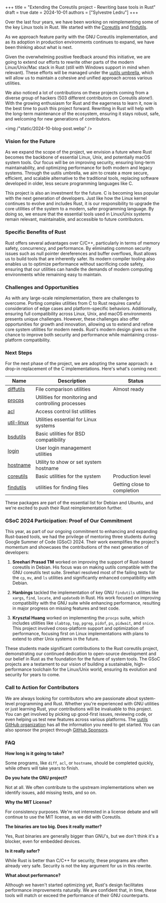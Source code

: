 +++
title = "Extending the Coreutils project - Rewriting base tools in Rust"
draft = true
date = 2024-10-01
authors = ["Sylvestre Ledru"]
+++

Over the last four years, we have been working on reimplementing some of the key Linux tools in Rust. We started with the [Coreutils](https://github.com/uutils/coreutils) and [findutils](https://github.com/uutils/findutils).

As we approach feature parity with the GNU Coreutils implementation, and as its adoption in production environments continues to expand, we have been thinking about what is next.

Given the overwhelming positive feedback around this initiative, we are going to extend our efforts to rewrite other parts of the modern Linux/Unix/Mac stack in Rust (still with Windows support in mind when relevant). These efforts will be managed under the [uutils umbrella](https://github.com/uutils/), which will allow us to maintain a cohesive and unified approach across various utilities.

We also noticed a lot of contributions on these projects coming from a diverse group of hackers (503 different contributors on Coreutils alone!). With the growing enthusiasm for Rust and the eagerness to learn it, now is the best time to push this project forward. Rewriting in Rust will help with the long-term maintenance of the ecosystem, ensuring it stays robust, safe, and welcoming for new generations of contributors.

<img /"static/2024-10-blog-post.webp" />

### Vision for the Future

As we expand the scope of the project, we envision a future where Rust becomes the backbone of essential Linux, Unix, and potentially macOS system tools. Our focus will be on improving security, ensuring long-term maintainability, and optimizing performance for both modern and legacy systems. Through the uutils umbrella, we aim to create a more secure, efficient, and scalable alternative to the traditional tools, replacing software developed in older, less secure programming languages like C.

This project is also an investment for the future. C is becoming less popular with the next generation of developers. Just like how the Linux kernel continues to evolve and includes Rust, it is our responsibility to upgrade the core utilities of the system to a modern, safer programming language. By doing so, we ensure that the essential tools used in Linux/Unix systems remain relevant, maintainable, and accessible to future contributors.

### Specific Benefits of Rust

Rust offers several advantages over C/C++, particularly in terms of memory safety, concurrency, and performance. By eliminating common security issues such as null pointer dereferences and buffer overflows, Rust allows us to build tools that are inherently safer. Its modern compiler tooling also enables us to optimize performance without sacrificing code safety, ensuring that our utilities can handle the demands of modern computing environments while remaining easy to maintain.

### Challenges and Opportunities

As with any large-scale reimplementation, there are challenges to overcome. Porting complex utilities from C to Rust requires careful consideration of edge cases and platform-specific behaviors. Additionally, ensuring full compatibility across Linux, Unix, and macOS environments presents unique challenges. However, these challenges also offer opportunities for growth and innovation, allowing us to extend and refine core system utilities for modern needs. Rust's modern design gives us the chance to improve both security and performance while maintaining cross-platform compatibility.

### Next Steps

For the next phase of the project, we are adopting the same approach: a drop-in replacement of the C implementations. Here's what's coming next:

| Name                                               | Description                                        | Status                      |
|----------------------------------------------------|----------------------------------------------------|-----------------------------|
| [diffutils](https://github.com/uutils/diffutils)   | File comparison utilities                          | Almost ready                |
| [procps](https://github.com/uutils/procps)         | Utilities for monitoring and controlling processes |                             |
| [acl](https://github.com/uutils/acl)               | Access control list utilities                      |                             |
| [util-linux](https://github.com/uutils/util-linux) | Utilities essential for Linux systems              |                             |
| [bsdutils](https://github.com/uutils/bsdutils)     | Basic utilities for BSD compatibility              |                             |
| [login](https://github.com/uutils/login)           | User login management utilities                    |                             |
| [hostname](https://github.com/uutils/hostname)     | Utility to show or set system hostname             |                             |
| [coreutils](https://github.com/uutils/coreutils)   | Basic utilities for the system                     | Production level            |
| [findutils](https://github.com/uutils/findutils)   | utilities for finding files                        | Getting close to completion |

These packages are part of the essential list for Debian and Ubuntu, and we're excited to push their Rust reimplementation further.

### GSoC 2024 Participation: Proof of Our Commitment

This year, as part of our ongoing commitment to enhancing and expanding Rust-based tools, we had the privilege of mentoring three students during Google Summer of Code (GSoC) 2024. Their work exemplifies the project's momentum and showcases the contributions of the next generation of developers:

1. **Sreehari Prasad TM** worked on improving the support of Rust-based coreutils in Debian. His focus was on making uutils compatible with the GNU coreutils test suite. Sreehari resolved most of the failing tests for the `cp`, `mv`, and `ls` utilities and significantly enhanced compatibility with Debian.

2. **Hanbings** tackled the implementation of key GNU `findutils` utilities like `xargs`, `find`, `locate`, and `updatedb` in Rust. His work focused on improving compatibility with the GNU suite while enhancing performance, resulting in major progress on missing features and test code.

3. **Krysztal Huang** worked on implementing the `procps` suite, which includes utilities like `slabtop`, `top`, `pgrep`, `pidof`, `ps`, `pidwait`, and `snice`. This project involved cross-platform support and optimization of performance, focusing first on Linux implementations with plans to extend to other Unix systems in the future.

These students made significant contributions to the Rust coreutils project, demonstrating our continued dedication to open-source development and our belief in Rust as the foundation for the future of system tools. The GSoC projects are a testament to our vision of building a sustainable, high-performance toolchain for the Linux/Unix world, ensuring its evolution and security for years to come.

### Call to Action for Contributors

We are always looking for contributors who are passionate about system-level programming and Rust. Whether you're experienced with GNU utilities or just learning Rust, your contributions will be invaluable to this project. You can get involved by picking up good-first issues, reviewing code, or even helping us test new features across various platforms. The [uutils GitHub organization](https://github.com/uutils) has all the information you need to get started. You can also sponsor the project through [GitHub Sponsors](https://github.com/sponsors/uutils).

### FAQ

**How long is it going to take?**

Some programs, like `diff`, `acl`, or `hostname`, should be completed quickly, while others will take years to finish.

**Do you hate the GNU project?**

Not at all. We often contribute to the upstream implementations when we identify issues, add missing tests, and so on.

**Why the MIT License?**

For consistency purposes. We're not interested in a license debate and will continue to use the MIT license, as we did with Coreutils.

**The binaries are too big. Does it really matter?**

Yes, Rust binaries are generally bigger than GNU's, but we don't think it's a blocker, even for embedded devices.

**Is it really safer?**

While Rust is better than C/C++ for security, these programs are often already very safe. Security is not the key argument for us in this rewrite.

**What about performance?**

Although we haven't started optimizing yet, Rust's design facilitates performance improvements naturally. We are confident that, in time, these tools will match or exceed the performance of their GNU counterparts.
